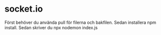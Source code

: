 # socket.io
Först behöver du använda pull för filerna och bakfilen. Sedan installera npm install. Sedan skriver du npx nodemon index.js
